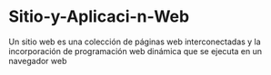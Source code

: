 # Sitio-y-Aplicaci-n-Web
Un sitio web es una colección de páginas web  interconectadas y la incorporación de programación web dinámica que se ejecuta en un navegador web
